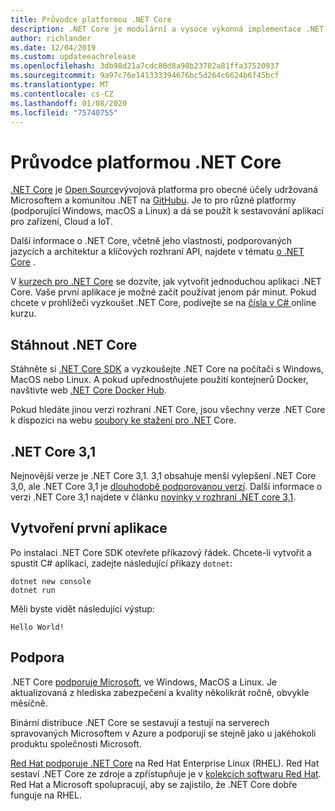 ```yaml
---
title: Průvodce platformou .NET Core
description: .NET Core je modulární a vysoce výkonná implementace .NET pro vytváření aplikací pro Windows, Linux a macOS. Seznamte se s .NET Core, abyste mohli začít.
author: richlander
ms.date: 12/04/2019
ms.custom: updateeachrelease
ms.openlocfilehash: 3db98d21a7cdc80d8a98b23782a81ffa37520937
ms.sourcegitcommit: 9a97c76e141333394676bc5d264c6624b6f45bcf
ms.translationtype: MT
ms.contentlocale: cs-CZ
ms.lasthandoff: 01/08/2020
ms.locfileid: "75740755"
---
```

# <a name="net-core-guide"></a>Průvodce platformou .NET Core

[.NET Core](about.md) je [Open Source](https://github.com/dotnet/runtime/blob/master/LICENSE.TXT)vývojová platforma pro obecné účely udržovaná Microsoftem a komunitou .NET na [GitHubu](https://github.com/dotnet/core). Je to pro různé platformy (podporující Windows, macOS a Linux) a dá se použít k sestavování aplikací pro zařízení, Cloud a IoT.

Další informace o .NET Core, včetně jeho vlastností, podporovaných jazycích a architektur a klíčových rozhraní API, najdete v tématu [o .NET Core](about.md) .

V [kurzech pro .NET Core](tutorials/index.md) se dozvíte, jak vytvořit jednoduchou aplikaci .NET Core. Vaše první aplikace je možné začít používat jenom pár minut. Pokud chcete v prohlížeči vyzkoušet .NET Core, podívejte se na [čísla v C# ](../csharp/tutorials/intro-to-csharp/numbers-in-csharp.yml) online kurzu.

## <a name="download-net-core"></a>Stáhnout .NET Core

Stáhněte si [.NET Core SDK](https://www.microsoft.com/net/download) a vyzkoušejte .NET Core na počítači s Windows, MacOS nebo Linux. A pokud upřednostňujete použití kontejnerů Docker, navštivte web [.NET Core Docker Hub](https://hub.docker.com/_/microsoft-dotnet-core/).

Pokud hledáte jinou verzi rozhraní .NET Core, jsou všechny verze .NET Core k dispozici na webu [soubory ke stažení pro .NET](https://dotnet.microsoft.com/download/dotnet-core) Core.

## <a name="net-core-31"></a>.NET Core 3,1

Nejnovější verze je .NET Core 3,1. 3,1 obsahuje menší vylepšení .NET Core 3,0, ale .NET Core 3,1 je [dlouhodobě podporovanou verzí](https://dotnet.microsoft.com/platform/support/policy/dotnet-core). Další informace o verzi .NET Core 3,1 najdete v článku [novinky v rozhraní .NET core 3,1](./whats-new/dotnet-core-3-1.md).

## <a name="create-your-first-application"></a>Vytvoření první aplikace

Po instalaci .NET Core SDK otevřete příkazový řádek. Chcete-li vytvořit a spustit C# aplikaci, zadejte následující příkazy `dotnet`:

```dotnetcli
dotnet new console
dotnet run
```

Měli byste vidět následující výstup:

```output
Hello World!
```

## <a name="support"></a>Podpora

.NET Core [podporuje Microsoft](https://dotnet.microsoft.com/platform/support/policy), ve Windows, MacOS a Linux. Je aktualizovaná z hlediska zabezpečení a kvality několikrát ročně, obvykle měsíčně.

Binární distribuce .NET Core se sestavují a testují na serverech spravovaných Microsoftem v Azure a podporují se stejně jako u jakéhokoli produktu společnosti Microsoft.

[Red Hat podporuje .NET Core](http://redhatloves.net/) na Red Hat Enterprise Linux (RHEL). Red Hat sestaví .NET Core ze zdroje a zpřístupňuje je v [kolekcích softwaru Red Hat](https://developers.redhat.com/products/softwarecollections/overview/). Red Hat a Microsoft spolupracují, aby se zajistilo, že .NET Core dobře funguje na RHEL.
